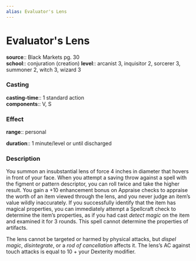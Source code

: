 ```yaml
---
alias: Evaluator's Lens
---
```


# Evaluator's Lens 

**source**:: Black Markets pg. 30  
**school**:: conjuration (creation)
**level**:: arcanist 3, inquisitor 2, sorcerer 3, summoner 2, witch 3, wizard 3

### Casting 

**casting-time**:: 1 standard action  
**components**:: V, S

### Effect 

**range**:: personal  
  
**duration**:: 1 minute/level or until discharged

### Description 

You summon an insubstantial lens of force 4 inches in diameter that hovers in front of your face. When you attempt a saving throw against a spell with the figment or pattern descriptor, you can roll twice and take the higher result. You gain a +10 enhancement bonus on Appraise checks to appraise the worth of an item viewed through the lens, and you never judge an item’s value wildly inaccurately. If you successfully identify that the item has magical properties, you can immediately attempt a Spellcraft check to determine the item’s properties, as if you had cast *detect magic* on the item and examined it for 3 rounds. This spell cannot determine the properties of artifacts.  
  
The lens cannot be targeted or harmed by physical attacks, but *dispel magic*, *disintegrate*, or a *rod of cancellation* affects it. The lens’s AC against touch attacks is equal to 10 + your Dexterity modifier.
